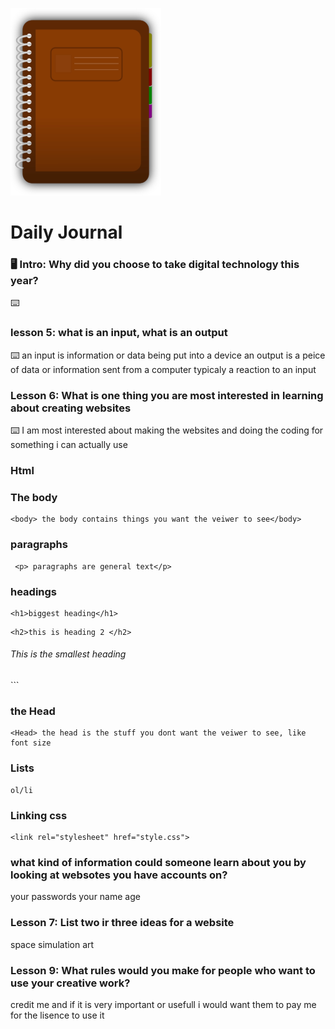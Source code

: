 ![journal](/images/diary.png)
# Daily Journal

### 🖥 Intro: Why did you choose to take digital technology this year?
<!-- Write your first journal answer here -->
⌨️ 

### lesson 5: what is an input, what is an output
⌨️ an input is information or data being put into a device
an output is a peice of data or information sent from a computer typicaly a reaction to an input

### Lesson 6: What is one thing you are most interested in learning about creating websites
⌨️ I am most interested about making the websites and doing the coding for something i can actually use 

### Html
### The body
```
<body> the body contains things you want the veiwer to see</body>
```

### paragraphs
```
 <p> paragraphs are general text</p>
```
### headings
```
<h1>biggest heading</h1>
```
```
<h2>this is heading 2 </h2>
```
<h6>This is the smallest heading </h6>
```
</Body>

### the Head
```
<Head> the head is the stuff you dont want the veiwer to see, like font size
```
</Head>

### Lists
```
ol/li
```

### Linking css
```
<link rel="stylesheet" href="style.css">
```

### what kind of information could someone learn about you by looking at websotes you have accounts on? 
your passwords
your name
age

### Lesson 7: List two ir three ideas for a website
space simulation
art

### Lesson 9: What rules would you make for people who want to use your creative work?
credit me and if it is very important or usefull i would want them to pay me for the lisence to use it




